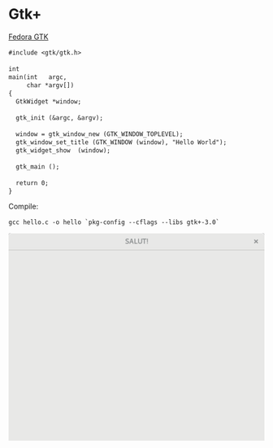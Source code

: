 # Gtk+

[Fedora GTK](https://developer.fedoraproject.org/tech/languages/c/gtk.html)

```gtk+
#include <gtk/gtk.h>

int 
main(int   argc,
     char *argv[])
{
  GtkWidget *window;
    
  gtk_init (&argc, &argv);
    
  window = gtk_window_new (GTK_WINDOW_TOPLEVEL);
  gtk_window_set_title (GTK_WINDOW (window), "Hello World");
  gtk_widget_show  (window);
    
  gtk_main ();
    
  return 0;
}
```
Compile:
```
gcc hello.c -o hello `pkg-config --cflags --libs gtk+-3.0`

```
![img](img.png)